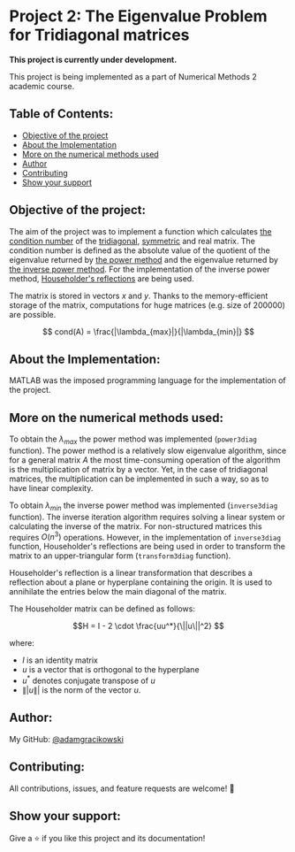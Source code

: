 # Project 2: The Eigenvalue Problem for Tridiagonal matrices

**This project is currently under development.**

This project is being implemented as a part of Numerical Methods 2 academic course.

## Table of Contents:
- [Objective of the project](#objective-of-the-project)
- [About the Implementation](#about-the-implementation)
- [More on the numerical methods used](#more-on-the-numerical-methods-used)
- [Author](#author)
- [Contributing](#contributing)
- [Show your support](#show-your-support)

## Objective of the project:
The aim of the project was to implement a function which calculates [the condition number](https://en.wikipedia.org/wiki/Condition_number) of the [tridiagonal](https://en.wikipedia.org/wiki/Tridiagonal_matrix), [symmetric](https://en.wikipedia.org/wiki/Symmetric_matrix) and real matrix. The condition number is defined as the absolute value of the quotient of the eigenvalue returned by [the power method](https://en.wikipedia.org/wiki/Power_iteration) and the eigenvalue returned by [the inverse power method](https://en.wikipedia.org/wiki/Inverse_iteration). For the implementation of the inverse power method, [Householder's reflections](https://en.wikipedia.org/wiki/Householder_transformation) are being used.

The matrix is stored in vectors $x$ and $y$. Thanks to the memory-efficient storage of the matrix, computations for huge matrices (e.g. size of $200000$) are possible.

$$ cond(A) = \frac{|\lambda_{max}|}{|\lambda_{min}|} $$

## About the Implementation:

MATLAB was the imposed programming language for the implementation of the project.

## More on the numerical methods used:

To obtain the $\lambda_{max}$ the power method was implemented (`power3diag` function). The power method is a relatively slow eigenvalue algorithm, since for a general matrix $A$ the most time-consuming operation of the algorithm is the multiplication of matrix by a vector. Yet, in the case of tridiagonal matrices, the multiplication can be implemented in such a way, so as to have linear complexity.

To obtain $\lambda_{min}$ the inverse power method was implemented (`inverse3diag` function). The inverse iteration algorithm requires solving a linear system or calculating the inverse of the matrix. For non-structured matrices this requires $O(n^{3})$ operations. 
However, in the implementation of `inverse3diag` function, Householder's reflections are being used in order to transform the matrix to an upper-triangular form (`transform3diag` function). 

Householder's reflection is a linear transformation that describes a reflection about a plane or hyperplane containing the origin. It is used to annihilate the entries below the main diagonal of the matrix. 

The Householder matrix can be defined as follows:

$$H = I - 2 \cdot \frac{uu^*}{\||u\||^2} $$

where:
- $I$ is an identity matrix
- $u$ is a vector that is orthogonal to the hyperplane
- $u^*$ denotes conjugate transpose of $u$
- $\||u\||$ is the norm of the vector $u$.

<!-- 
- [Numerical tests](#numerical-tests)
- [Presentation](#presentation)

## Numerical tests:
## Presentation:
In the `Presentation` folder a file called `P2Z20_AGR` can be found.
As the academic course was conducted in Polish, all the contents of the presentation is sadly available only in Polish.
-->

## Author:

My GitHub: [@adamgracikowski](https://github.com/adamgracikowski)

## Contributing:

All contributions, issues, and feature requests are welcome! 🤝

## Show your support:

Give a ⭐️ if you like this project and its documentation!
